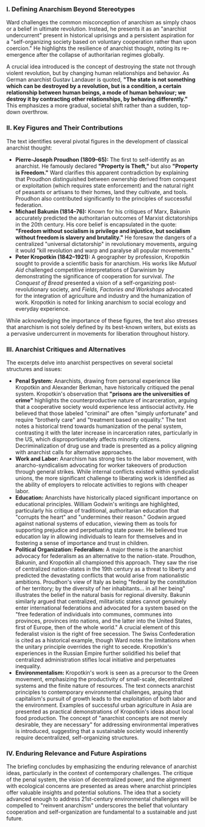 ### I. Defining Anarchism Beyond Stereotypes
Ward challenges the common misconception of anarchism as simply chaos or a belief in ultimate revolution. Instead, he presents it as an "anarchist undercurrent" present in historical uprisings and a persistent aspiration for a "self-organizing society based on voluntary cooperation rather than upon coercion." He highlights the resilience of anarchist thought, noting its re-emergence after the collapse of authoritarian regimes globally.

A crucial idea introduced is the concept of destroying the state not through violent revolution, but by changing human relationships and behavior. As German anarchist Gustav Landauer is quoted, **"The state is not something which can be destroyed by a revolution, but is a condition, a certain relationship between human beings, a mode of human behaviour; we destroy it by contracting other relationships, by behaving differently."** This emphasizes a more gradual, societal shift rather than a sudden, top-down overthrow.

### II. Key Figures and Their Contributions

The text identifies several pivotal figures in the development of classical anarchist thought:

- **Pierre-Joseph Proudhon (1809–65):** The first to self-identify as an anarchist. He famously declared **"Property is Theft,"** but also **"Property is Freedom."** Ward clarifies this apparent contradiction by explaining that Proudhon distinguished between ownership derived from conquest or exploitation (which requires state enforcement) and the natural right of peasants or artisans to their homes, land they cultivate, and tools. Proudhon also contributed significantly to the principles of successful federation.
- **Michael Bakunin (1814–76):** Known for his critiques of Marx, Bakunin accurately predicted the authoritarian outcomes of Marxist dictatorships in the 20th century. His core belief is encapsulated in the quote: **"Freedom without socialism is privilege and injustice, but socialism without freedom is slavery and brutality."** He foresaw the dangers of a centralized "universal dictatorship" in revolutionary movements, arguing it would "kill revolution and warp and paralyse all popular movements."
- **Peter Kropotkin (1842–1921):** A geographer by profession, Kropotkin sought to provide a scientific basis for anarchism. His works like _Mutual Aid_ challenged competitive interpretations of Darwinism by demonstrating the significance of cooperation for survival. _The Conquest of Bread_ presented a vision of a self-organizing post-revolutionary society, and _Fields, Factories and Workshops_ advocated for the integration of agriculture and industry and the humanization of work. Kropotkin is noted for linking anarchism to social ecology and everyday experience.

While acknowledging the importance of these figures, the text also stresses that anarchism is not solely defined by its best-known writers, but exists as a pervasive undercurrent in movements for liberation throughout history.

### III. Anarchist Critiques and Alternatives

The excerpts delve into anarchist perspectives on several societal structures and issues:

- **Penal System:** Anarchists, drawing from personal experience like Kropotkin and Alexander Berkman, have historically critiqued the penal system. Kropotkin's observation that **"prisons are the universities of crime"** highlights the counterproductive nature of incarceration, arguing that a cooperative society would experience less antisocial activity. He believed that those labeled "criminal" are often "simply unfortunate" and require "brotherly care" and "treatment based on equality." The text notes a historical trend towards humanization of the penal system, contrasting it with the later increase in incarceration rates, particularly in the US, which disproportionately affects minority citizens. Decriminalization of drug use and trade is presented as a policy aligning with anarchist calls for alternative approaches.
- **Work and Labor:** Anarchism has strong ties to the labor movement, with anarcho-syndicalism advocating for worker takeovers of production through general strikes. While internal conflicts existed within syndicalist unions, the more significant challenge to liberating work is identified as the ability of employers to relocate activities to regions with cheaper labor.
- **Education:** Anarchists have historically placed significant importance on educational principles. William Godwin's writings are highlighted, particularly his critique of traditional, authoritarian education that "corrupts the heart" and "undermines their reason." Godwin argued against national systems of education, viewing them as tools for supporting prejudice and perpetuating state power. He believed true education lay in allowing individuals to learn for themselves and in fostering a sense of importance and trust in children.
- **Political Organization: Federalism:** A major theme is the anarchist advocacy for federalism as an alternative to the nation-state. Proudhon, Bakunin, and Kropotkin all championed this approach. They saw the rise of centralized nation-states in the 19th century as a threat to liberty and predicted the devastating conflicts that would arise from nationalistic ambitions. Proudhon's view of Italy as being "federal by the constitution of her territory; by the diversity of her inhabitants... in all her being" illustrates the belief in the natural basis for regional diversity. Bakunin similarly argued that centralized, militaristic states cannot genuinely enter international federations and advocated for a system based on the "free federation of individuals into communes, communes into provinces, provinces into nations, and the latter into the United States, first of Europe, then of the whole world." A crucial element of this federalist vision is the right of free secession. The Swiss Confederation is cited as a historical example, though Ward notes the limitations when the unitary principle overrides the right to secede. Kropotkin's experiences in the Russian Empire further solidified his belief that centralized administration stifles local initiative and perpetuates inequality.
- **Environmentalism:** Kropotkin's work is seen as a precursor to the Green movement, emphasizing the productivity of small-scale, decentralized systems and the finite nature of resources. The text connects anarchist principles to contemporary environmental challenges, arguing that capitalism's pursuit of growth leads to the exploitation of both labor and the environment. Examples of successful urban agriculture in Asia are presented as practical demonstrations of Kropotkin's ideas about local food production. The concept of "anarchist concepts are not merely desirable, they are necessary" for addressing environmental imperatives is introduced, suggesting that a sustainable society would inherently require decentralized, self-organizing structures.

### IV. Enduring Relevance and Future Aspirations

The briefing concludes by emphasizing the enduring relevance of anarchist ideas, particularly in the context of contemporary challenges. The critique of the penal system, the vision of decentralized power, and the alignment with ecological concerns are presented as areas where anarchist principles offer valuable insights and potential solutions. The idea that a society advanced enough to address 21st-century environmental challenges will be compelled to "reinvent anarchism" underscores the belief that voluntary cooperation and self-organization are fundamental to a sustainable and just future.